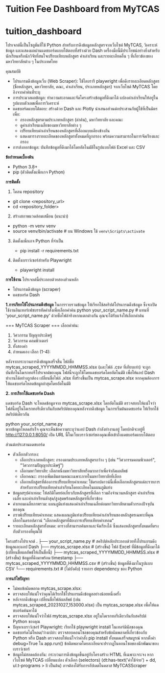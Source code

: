 ﻿# Tuition Fee Dashboard from MyTCAS
# tuition_dashboard

  โปรเจกต์นี้เป็นโซลูชันที่ใช้ Python สำหรับการดึงข้อมูลหลักสูตรจากเว็บไซต์ MyTCAS, วิเคราะห์ข้อมูล และแสดงผลผ่านแดชบอร์ดแบบโต้ตอบที่สร้างด้วย Dash เครื่องมือนี้มีประโยชน์อย่างยิ่งสำหรับนักเรียนหรือนักวิจัยที่สนใจเปรียบเทียบหลักสูตร ค่าเล่าเรียน และรายละเอียดอื่น ๆ ที่เกี่ยวข้องของมหาวิทยาลัยต่าง ๆ ในประเทศไทย

คุณสมบัติ
 - โปรแกรมดึงข้อมูลเว็บ (Web Scraper): ใช้ไลบรารี playwright เพื่อดึงรายละเอียดหลักสูตร (ชื่อหลักสูตร, มหาวิทยาลัย, คณะ, ค่าเล่าเรียน, ประเภทหลักสูตร) จากเว็บไซต์ MyTCAS โดยอิงจากคำค้นที่ระบุ
 - การประมวลผลข้อมูล: ทำความสะอาดและจัดโครงสร้างข้อมูลที่ดึงมาได้ แปลงค่าเล่าเรียนให้อยู่ในรูปแบบตัวเลขเพื่อการวิเคราะห์
 - แดชบอร์ดแบบโต้ตอบ: สร้างด้วย Dash และ Plotly นำเสนอส่วนต่อประสานกับผู้ใช้ที่เป็นมิตร เพื่อ:
     - กรองหลักสูตรตามประเภทหลักสูตร (คำค้น), มหาวิทยาลัย และคณะ
     - ดูค่าเล่าเรียนเฉลี่ยของมหาวิทยาลัยต่าง ๆ
     - เปรียบเทียบค่าเล่าเรียนของหลักสูตรที่เลือกแบบเคียงข้างกัน
     - แสดงตารางรายละเอียดของหลักสูตรทั้งหมดที่ถูกกรอง พร้อมความสามารถในการจัดเรียงและกรอง
 - การส่งออกข้อมูล: บันทึกข้อมูลที่ดึงมาได้โดยอัตโนมัติในรูปแบบไฟล์ Excel และ CSV

**ข้อกำหนดเบื้องต้น**
- Python 3.8+
- pip (ตัวติดตั้งแพ็กเกจ Python)

**การติดตั้ง**
1. โคลน repository
  - git clone <repository_url>
  - cd <repository_folder>

2. สร้างสภาพแวดล้อมเสมือน (แนะนำ)
  - python -m venv venv
  - source venv/bin/activate  # บน Windows ใช้ `venv\Scripts\activate`

3. ติดตั้งแพ็กเกจ Python ที่จำเป็น
   - pip install -r requirements.txt

4. ติดตั้งเบราว์เซอร์สำหรับ Playwright
   - playwright install

**การใช้งาน**
โปรเจกต์นี้ประกอบด้วยสองส่วนหลัก
- โปรแกรมดึงข้อมูล (scraper)
- แดชบอร์ด Dash

**1.การเรียกใช้โปรแกรมดึงข้อมูล**
ในการรวบรวมข้อมูล ให้เรียกใช้สคริปต์โปรแกรมดึงข้อมูล ซึ่งจะเปิดใช้งานอินเทอร์เฟซบรรทัดคำสั่งเพื่อเลือกคำค้น
python your_script_name.py  # แทนที่ 'your_script_name.py' ด้วยชื่อไฟล์จริงหากแตกต่างกัน
คุณจะได้รับแจ้งให้เลือกคำค้น

=== MyTCAS Scraper ===
เลือกคำค้น:
1) วิศวกรรม ปัญญาประดิษฐ์
2) วิศวกรรม คอมพิวเตอร์
3) ทั้งสองคำ
4) กำหนดเอง
เลือก (1-4):

  หลังจากกระบวนการดึงข้อมูลเสร็จสิ้น ไฟล์ชื่อ mytcas_scraped_YYYYMMDD_HHMMSS.xlsx (และไฟล์ .csv ที่เทียบเท่า) จะถูกบันทึกในไดเรกทอรีโปรเจกต์ของคุณ ไฟล์นี้จะถูกใช้โดยแดชบอร์ดโดยอัตโนมัติ เพื่อให้แอป Dash ทำงานได้อย่างถูกต้อง เปลี่ยนชื่อไฟล์ .xlsx ที่สร้างขึ้นเป็น mytcas_scrape.xlsx หากคุณต้องการให้แดชบอร์ดโหลดข้อมูลล่าสุดโดยอัตโนมัติ

**2. การเรียกใช้แดชบอร์ด Dash**

  แดชบอร์ด Dash จะโหลดข้อมูลจาก mytcas_scrape.xlsx โดยอัตโนมัติ ตรวจสอบให้แน่ใจว่าไฟล์นี้อยู่ในไดเรกทอรีเดียวกันกับสคริปต์ของคุณหลังจากดึงข้อมูล
ในการเริ่มต้นแดชบอร์ด ให้เรียกใช้สคริปต์เดียวกัน

  python your_script_name.py  
หากข้อมูลโหลดสำเร็จ คุณจะเห็นข้อความระบุว่าแอป Dash กำลังทำงานอยู่ โดยปกติจะอยู่ที่ http://127.0.0.1:8050/ เปิด URL นี้ในเว็บเบราว์เซอร์ของคุณเพื่อเข้าถึงแดชบอร์ดแบบโต้ตอบ

ส่วนต่อประสานแดชบอร์ด
  - ตัวเลือกตัวกรอง:
      - เลือกประเภทหลักสูตร: กรองตามประเภทหลักสูตรกว้าง ๆ (เช่น "วิศวกรรมคอมพิวเตอร์", "วิศวกรรมปัญญาประดิษฐ์")
      - เลือกมหาวิทยาลัย: เลือกหนึ่งมหาวิทยาลัยหรือมากกว่าเพื่อจำกัดผลลัพธ์
      - เลือกคณะ: กรองเพิ่มเติมตามคณะเฉพาะภายในมหาวิทยาลัยที่เลือก
      - เลือกหลักสูตรที่ต้องการเปรียบเทียบค่าเทอม: ใช้ดรอปดาวน์นี้เพื่อเลือกหลักสูตรแต่ละรายการสำหรับการเปรียบเทียบค่าเล่าเรียนโดยละเอียดในแผนภูมิแท่ง
  - ข้อมูลสรุปค่าเทอม: ให้สถิติโดยย่อเกี่ยวกับหลักสูตรที่เลือก รวมถึงจำนวนหลักสูตร ค่าเล่าเรียนเฉลี่ย และค่าเล่าเรียนต่ำสุด/สูงสุดพร้อมหลักสูตรที่เกี่ยวข้อง
  - ค่าเทอมเฉลี่ยภาพรวม: แผนภูมิแท่งแสดงค่าเล่าเรียนเฉลี่ยต่อมหาวิทยาลัยตามตัวกรองปัจจุบันของคุณ
  - กราฟเปรียบเทียบค่าเทอม: แสดงแผนภูมิแท่งเปรียบเทียบค่าเล่าเรียนของหลักสูตรเฉพาะที่คุณเลือกในดรอปดาวน์ "เลือกหลักสูตรที่ต้องการเปรียบเทียบค่าเทอม"
  - รายละเอียดหลักสูตรทั้งหมด: ตารางที่สามารถค้นหาและจัดเรียงได้ ซึ่งแสดงหลักสูตรทั้งหมดที่ตรงกับตัวกรองที่คุณใช้

โครงสร้างโปรเจกต์
.
├── your_script_name.py     # สคริปต์หลักประกอบด้วยทั้งโปรแกรมดึงข้อมูลและแอป Dash
├── mytcas_scrape.xlsx      # (สร้างขึ้น) ไฟล์ Excel ที่มีข้อมูลที่ดึงมาได้ (เปลี่ยนชื่อผลลัพธ์ให้เป็นชื่อนี้)
├── mytcas_scraped_YYYYMMDD_HHMMSS.xlsx # (สร้างขึ้น) ข้อมูลที่ดึงมาพร้อม timestamp
├── mytcas_scraped_YYYYMMDD_HHMMSS.csv  # (สร้างขึ้น) ข้อมูลที่ดึงมาในรูปแบบ CSV
└── requirements.txt        # (ไม่บังคับ) รายการ dependency ของ Python

**การแก้ไขปัญหา**
  - ไม่พบข้อผิดพลาด mytcas_scrape.xlsx:
  - ตรวจสอบให้แน่ใจว่าคุณได้เรียกใช้โปรแกรมดึงข้อมูลอย่างน้อยหนึ่งครั้ง
  - หลังจากดึงข้อมูล เปลี่ยนชื่อไฟล์ผลลัพธ์ (เช่น mytcas_scraped_20231027_153000.xlsx) เป็น mytcas_scrape.xlsx เพื่อให้แดชบอร์ดค้นหาได้
  - ตรวจสอบให้แน่ใจว่าไฟล์ mytcas_scrape.xlsx อยู่ในไดเรกทอรีเดียวกันกับสคริปต์ Python ของคุณ
  - ปัญหาเบราว์เซอร์ Playwright: เรียกใช้ playwright install ในเทอร์มินัลของคุณ
  - แดชบอร์ดไม่โหลด/ว่างเปล่า: ตรวจสอบคอนโซลของคุณสำหรับข้อผิดพลาดที่เกี่ยวข้องกับ Python หรือ Dash ตรวจสอบให้แน่ใจว่าคำสั่ง pip install ทั้งหมดเสร็จสมบูรณ์ หากตั้งค่า debug=True ใน app.run() ข้อผิดพลาดโดยละเอียดจะปรากฏในคอนโซลของนักพัฒนาของเบราว์เซอร์
  - ข้อมูลไม่สอดคล้องกัน: กระบวนการดึงข้อมูลขึ้นอยู่กับโครงสร้าง HTML ที่เฉพาะเจาะจง หากเว็บไซต์ MyTCAS เปลี่ยนแปลง ตัวเลือก (selectors) (dt:has-text('ค่าใช้จ่าย') + dd, ul.t-programs > li เป็นต้น) อาจต้องได้รับการอัปเดตในคลาส MyTCASScraper
    
